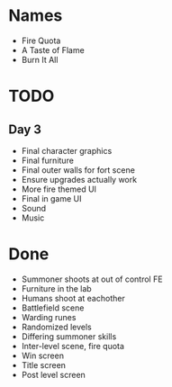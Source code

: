 # Names
- Fire Quota
- A Taste of Flame
- Burn It All

# TODO

## Day 3
- Final character graphics
- Final furniture
- Final outer walls for fort scene
- Ensure upgrades actually work
- More fire themed UI
- Final in game UI
- Sound
- Music

# Done
- Summoner shoots at out of control FE
- Furniture in the lab
- Humans shoot at eachother
- Battlefield scene
- Warding runes
- Randomized levels
- Differing summoner skills
- Inter-level scene, fire quota
- Win screen
- Title screen
- Post level screen